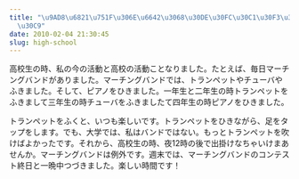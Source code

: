 ```yaml
---
title: "\u9AD8\u6821\u751F\u306E\u6642\u3068\u30DE\u30FC\u30C1\u30F3\u30B0\u30D0\u30F3\
  \u30C9"
date: 2010-02-04 21:30:45
slug: high-school
---
```

高校生の時、私の今の活動と高校の活動ことなりました。たとえば、毎日マーチングバンドがありました。マーチングバンドでは、トランペットやチューバやふきました。そして、ピアノをひきました。一年生と二年生の時トランペットをふきまして三年生の時チューバをふきましたて四年生の時ピアノをひきました。

<!--more-->

トランペットをふくと、いつも楽しいです。トランペットをひきながら、足をタップをします。でも、大学では、私はバンドではない。もっとトランペットを吹けばよかったです。それから、高校生の時、夜12時の後で出掛けなちゃいけまあせんか。マーチングバンドは例外です。週末では、マーチングバンドのコンテスト終日と一晩中つづきました。楽しい時間です！
